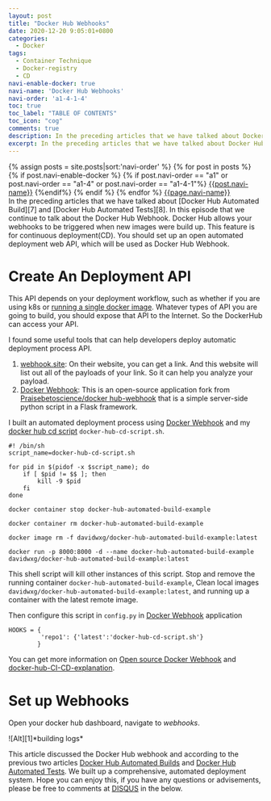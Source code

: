 ```yaml
---
layout: post
title: "Docker Hub Webhooks"
date: 2020-12-20 9:05:01+0800
categories:
  - Docker
tags:
  - Container Technique
  - Docker-registry
  - CD 
navi-enable-docker: true
navi-name: 'Docker Hub Webhooks'
navi-order: 'a1-4-1-4'
toc: true
toc_label: "TABLE OF CONTENTS"
toc_icon: "cog"
comments: true
description: In the preceding articles that we have talked about Docker Hub Automated Deployment and Docker Hub Automated Tests. In this episode that we continue to talk about the Docker Hub Webhook. Docker Hub allows your webhook triggers to be called when new images were build up. This feature is for continuous deployment. You should configure an open automatic deployment API, which will be used as Docker Hub Webhook.
excerpt: In the preceding articles that we have talked about Docker Hub Automated Deployment and Docker Hub Automated Tests. In this episode that we continue to talk about the Docker Hub Webhook. Docker Hub allows your webhook triggers to be called when new images were build up. This feature is for continuous deployment. You should configure an open automatic deployment API, which will be used as Docker Hub Webhook.
---
```

<!--navigation bar-->
<div class='navi-link-container'>
  {% assign posts = site.posts|sort:'navi-order' %}
  {% for post in posts %}
    {% if post.navi-enable-docker %}
        {% if post.navi-order == "a1" 
        or post.navi-order == "a1-4"
        or post.navi-order == "a1-4-1"%}
            <a href="{{ site.baseurl }}{{ post.url }}" class='navi-link'>{{post.navi-name}}</a>
        {%endif%}
    {% endif %}
  {% endfor %}
<a class='navi-link' href="">{{page.navi-name}}</a>
</div>
<!--navigation bar-->
In the preceding articles that we have talked about [Docker Hub Automated Build][7] and [Docker Hub Automated Tests][8]. In this episode that we continue to talk about the Docker Hub Webhook. Docker Hub allows your webhooks to be triggered when new images were build up. This feature is for continuous deployment(CD). You should set up an open automated deployment web API, which will be used as Docker Hub Webhook.

# Create An Deployment API
This API depends on your deployment workflow, such as whether if you are using k8s or [running a single docker image][10]. Whatever types of API you are going to build, you should expose that API to the Internet. So the DockerHub can access your API.

I found some useful tools that can help developers deploy automatic deployment process API. 
1. [webhook.site][2]: On their website, you can get a link. And this website will list out all of the payloads of your link. So it can help you analyze your payload.
2. [Docker Webhook][3]: This is an open-source application fork from [Praisebetoscience/docker hub-webhook][4] that is a simple server-side python script in a Flask framework. 

I built an automated deployment process using [Docker Webhook][3] and my [docker hub cd script][5] `docker-hub-cd-script.sh`.
```
#! /bin/sh
script_name=docker-hub-cd-script.sh

for pid in $(pidof -x $script_name); do
    if [ $pid != $$ ]; then
        kill -9 $pid
    fi 
done

docker container stop docker-hub-automated-build-example

docker container rm docker-hub-automated-build-example

docker image rm -f davidwxg/docker-hub-automated-build-example:latest

docker run -p 8000:8000 -d --name docker-hub-automated-build-example davidwxg/docker-hub-automated-build-example:latest
```
This shell script will kill other instances of this script. Stop and remove the running container `docker-hub-automated-build-example`, Clean local images `davidwxg/docker-hub-automated-build-example:latest`, and running up a container with the latest remote image.

Then configure this script in `config.py` in [Docker Webhook][3] application
```
HOOKS = {
         'repo1': {'latest':'docker-hub-cd-script.sh'}
        }
```

You can get more information on [Open source Docker Webhook][3] and [docker-hub-CI-CD-explanation][6].

# Set up Webhooks
Open your docker hub dashboard, navigate to *webhooks*.
<div class="imgcenter" markdown="1">
![Alt][1]*building logs*
</div>

This article discussed the Docker Hub webhook and according to the previous two articles [Docker Hub Automated Builds][7] and [Docker Hub Automated Tests][8]. We built up a comprehensive, automated deployment system. Hope you can enjoy this, if you have any questions or advisements, please be free to comments at [DISQUS][9] in the below.

[1]: /blog/public/img/2020-12-20-docker-hub-webhooks-a.png
[2]: https://webhook.site/
[3]: https://github.com/voltwu/docker-hub-webhook
[4]: https://github.com/Praisebetoscience/dockerhub-webhook
[5]: https://github.com/voltwu/docker-hub-CI-CD-explanation/blob/main/webhooks/docker-hub-cd-script.sh
[6]: https://github.com/voltwu/docker-hub-CI-CD-explanation
[7]: https://voltwu.github.io/blog/docker/2020/12/15/docker-hub-automated-build/
[8]: https://voltwu.github.io/blog/docker/2020/12/16/docker-hub-automated-test/
[9]: https://disqus.com/
[10]: https://voltwu.github.io/blog/docker/2020/07/08/build-and-run-your-image/